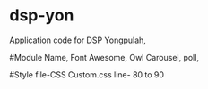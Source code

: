 # dsp-yon
Application code for DSP Yongpulah, 

 #Module Name,
 Font Awesome,
 Owl Carousel,
 poll,
 
 #Style file-CSS
 Custom.css
 line- 80 to 90
